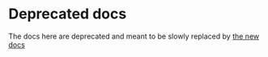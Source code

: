 # Deprecated docs

The docs here are deprecated and meant to be slowly replaced by [the new docs](https://docs.paimastudios.com)
